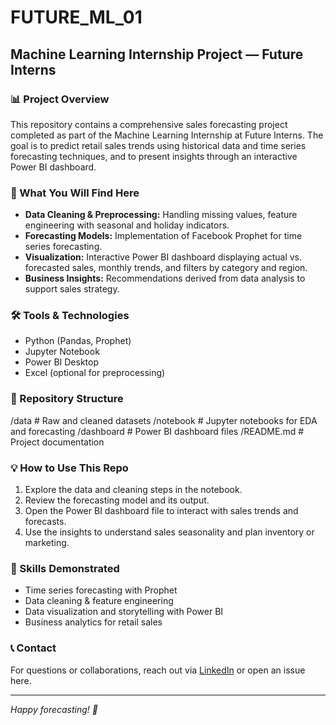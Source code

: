 # FUTURE_ML_01

## Machine Learning Internship Project — Future Interns



### 📊 Project Overview

This repository contains a comprehensive sales forecasting project completed as part of the Machine Learning Internship at Future Interns. The goal is to predict retail sales trends using historical data and time series forecasting techniques, and to present insights through an interactive Power BI dashboard.



### 🚀 What You Will Find Here

- **Data Cleaning & Preprocessing:** Handling missing values, feature engineering with seasonal and holiday indicators.
- **Forecasting Models:** Implementation of Facebook Prophet for time series forecasting.
- **Visualization:** Interactive Power BI dashboard displaying actual vs. forecasted sales, monthly trends, and filters by category and region.
- **Business Insights:** Recommendations derived from data analysis to support sales strategy.



### 🛠 Tools & Technologies

- Python (Pandas, Prophet)
- Jupyter Notebook
- Power BI Desktop
- Excel (optional for preprocessing)



### 📁 Repository Structure

/data # Raw and cleaned datasets
/notebook # Jupyter notebooks for EDA and forecasting
/dashboard # Power BI dashboard files
/README.md # Project documentation




### 💡 How to Use This Repo

1. Explore the data and cleaning steps in the notebook.
2. Review the forecasting model and its output.
3. Open the Power BI dashboard file to interact with sales trends and forecasts.
4. Use the insights to understand sales seasonality and plan inventory or marketing.



### 🎯 Skills Demonstrated

- Time series forecasting with Prophet  
- Data cleaning & feature engineering  
- Data visualization and storytelling with Power BI  
- Business analytics for retail sales  



### 📞 Contact

For questions or collaborations, reach out via [LinkedIn](https://www.linkedin.com/in/your-profile) or open an issue here.

---

*Happy forecasting! 🚀*


